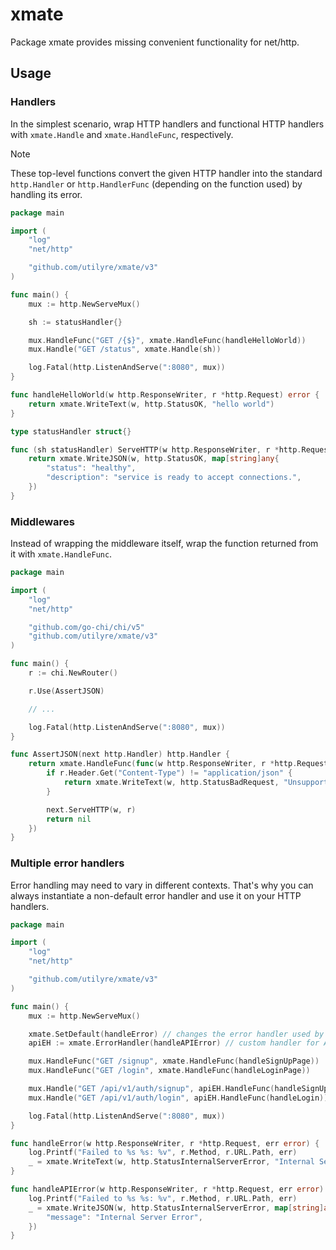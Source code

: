 # xmate

Package xmate provides missing convenient functionality for net/http.

## Usage

### Handlers

In the simplest scenario, wrap HTTP handlers and functional HTTP handlers with
`xmate.Handle` and `xmate.HandleFunc`, respectively.

> [!NOTE]
> These top-level functions convert the given HTTP handler into the standard
> `http.Handler` or `http.HandlerFunc` (depending on the function used) by
> handling its error.

```go
package main

import (
	"log"
	"net/http"

	"github.com/utilyre/xmate/v3"
)

func main() {
	mux := http.NewServeMux()

	sh := statusHandler{}

	mux.HandleFunc("GET /{$}", xmate.HandleFunc(handleHelloWorld))
	mux.Handle("GET /status", xmate.Handle(sh))

	log.Fatal(http.ListenAndServe(":8080", mux))
}

func handleHelloWorld(w http.ResponseWriter, r *http.Request) error {
	return xmate.WriteText(w, http.StatusOK, "hello world")
}

type statusHandler struct{}

func (sh statusHandler) ServeHTTP(w http.ResponseWriter, r *http.Request) error {
	return xmate.WriteJSON(w, http.StatusOK, map[string]any{
		"status": "healthy",
		"description": "service is ready to accept connections.",
	})
}
```

### Middlewares

Instead of wrapping the middleware itself, wrap the function returned from it
with `xmate.HandleFunc`.

```go
package main

import (
	"log"
	"net/http"

	"github.com/go-chi/chi/v5"
	"github.com/utilyre/xmate/v3"
)

func main() {
	r := chi.NewRouter()

	r.Use(AssertJSON)

	// ...

	log.Fatal(http.ListenAndServe(":8080", mux))
}

func AssertJSON(next http.Handler) http.Handler {
	return xmate.HandleFunc(func(w http.ResponseWriter, r *http.Request) error {
		if r.Header.Get("Content-Type") != "application/json" {
			return xmate.WriteText(w, http.StatusBadRequest, "Unsupported content type")
		}

		next.ServeHTTP(w, r)
		return nil
	})
}
```

### Multiple error handlers

Error handling may need to vary in different contexts. That's why you can
always instantiate a non-default error handler and use it on your HTTP handlers.

```go
package main

import (
	"log"
	"net/http"

	"github.com/utilyre/xmate/v3"
)

func main() {
	mux := http.NewServeMux()

	xmate.SetDefault(handleError) // changes the error handler used by top-level functions
	apiEH := xmate.ErrorHandler(handleAPIError) // custom handler for API routes

	mux.HandleFunc("GET /signup", xmate.HandleFunc(handleSignUpPage))
	mux.HandleFunc("GET /login", xmate.HandleFunc(handleLoginPage))

	mux.Handle("GET /api/v1/auth/signup", apiEH.HandleFunc(handleSignUp))
	mux.Handle("GET /api/v1/auth/login", apiEH.HandleFunc(handleLogin))

	log.Fatal(http.ListenAndServe(":8080", mux))
}

func handleError(w http.ResponseWriter, r *http.Request, err error) {
	log.Printf("Failed to %s %s: %v", r.Method, r.URL.Path, err)
	_ = xmate.WriteText(w, http.StatusInternalServerError, "Internal Server Error")
}

func handleAPIError(w http.ResponseWriter, r *http.Request, err error) {
	log.Printf("Failed to %s %s: %v", r.Method, r.URL.Path, err)
	_ = xmate.WriteJSON(w, http.StatusInternalServerError, map[string]any{
		"message": "Internal Server Error",
	})
}
```
